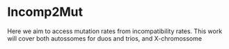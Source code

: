 # Incomp2Mut

Here we aim to access mutation rates from incompatibility rates.
This work will cover both autossomes for duos and trios, and X-chromossome
